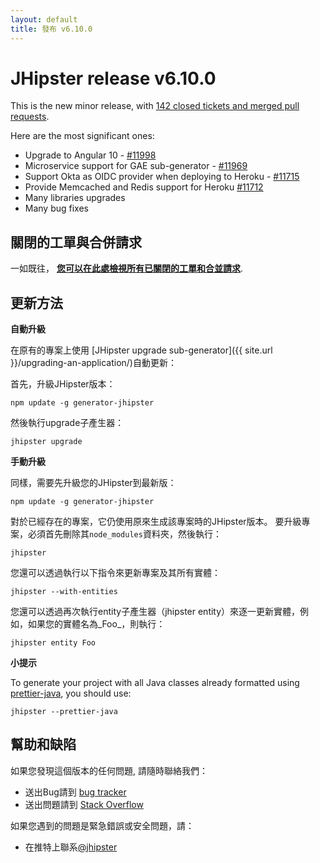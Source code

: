```yaml
---
layout: default
title: 發布 v6.10.0
---
```


JHipster release v6.10.0
==================

This is the new minor release, with [142 closed tickets and merged pull requests](https://github.com/jhipster/generator-jhipster/issues?q=milestone%3A6.10.0+is%3Aclosed).

Here are the most significant ones:

- Upgrade to Angular 10 - [#11998](https://github.com/jhipster/generator-jhipster/pull/11998)
- Microservice support for GAE sub-generator - [#11969](https://github.com/jhipster/generator-jhipster/pull/11969)
- Support Okta as OIDC provider when deploying to Heroku - [#11715](https://github.com/jhipster/generator-jhipster/pull/11715)
- Provide Memcached and Redis support for Heroku [#11712](https://github.com/jhipster/generator-jhipster/pull/11712)
- Many libraries upgrades
- Many bug fixes

關閉的工單與合併請求
------------
一如既往， __[您可以在此處檢視所有已關閉的工單和合並請求](https://github.com/jhipster/generator-jhipster/issues?q=milestone%3A6.10.0+is%3Aclosed)__.

更新方法
------------

**自動升級**

在原有的專案上使用 [JHipster upgrade sub-generator]({{ site.url }}/upgrading-an-application/)自動更新：

首先，升級JHipster版本：

```
npm update -g generator-jhipster
```

然後執行upgrade子產生器：

```
jhipster upgrade
```

**手動升級**

同樣，需要先升級您的JHipster到最新版：

```
npm update -g generator-jhipster
```

對於已經存在的專案，它仍使用原來生成該專案時的JHipster版本。
要升級專案，必須首先刪除其`node_modules`資料夾，然後執行：

```
jhipster
```

您還可以透過執行以下指令來更新專案及其所有實體：

```
jhipster --with-entities
```

您還可以透過再次執行entity子產生器（jhipster entity）來逐一更新實體，例如，如果您的實體名為_Foo_，則執行：

```
jhipster entity Foo
```

**小提示**

To generate your project with all Java classes already formatted using [prettier-java](https://github.com/jhipster/prettier-java), you should use:

```
jhipster --prettier-java
```

幫助和缺陷
--------------

如果您發現這個版本的任何問題, 請隨時聯絡我們：

- 送出Bug請到 [bug tracker](https://github.com/jhipster/generator-jhipster/issues?state=open)
- 送出問題請到 [Stack Overflow](http://stackoverflow.com/tags/jhipster/info)

如果您遇到的問題是緊急錯誤或安全問題，請：

- 在推特上聯系[@jhipster](https://twitter.com/jhipster)
